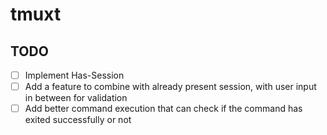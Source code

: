 # tmuxt

## TODO

- [ ] Implement Has-Session
- [ ] Add a feature to combine with already present session, with user input in between for validation
- [ ] Add better command execution that can check if the command has exited successfully or not
